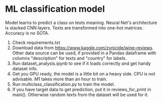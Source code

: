 # ML classification model

Model learns to predict a class on texts meaning. Neural Net's architecture is stacked CNN layers. Texts are transformed into one-hot matrices. Accuracy is no SOTA.
1. Check requirements.txt
2. Download data from https://www.kaggle.com/zynicide/wine-reviews. Other data source can be used, if provided in a Pandas dataframe with columns "description" for texts and "country" for labels.
3. Run dataset_analysis.ipynb to see if it loads correctly and get handy dataset info.
4. Get you GPU ready, the model is a little bit on a heavy side. CPU is not advisable. M1 takes more than an hour to train.
5. Run multiclass_classification.py to train the model.
6. If you have target data to get prediction, put it in reviews_for_print in main(). Otherwise random texts from the dataset will be used for it.




